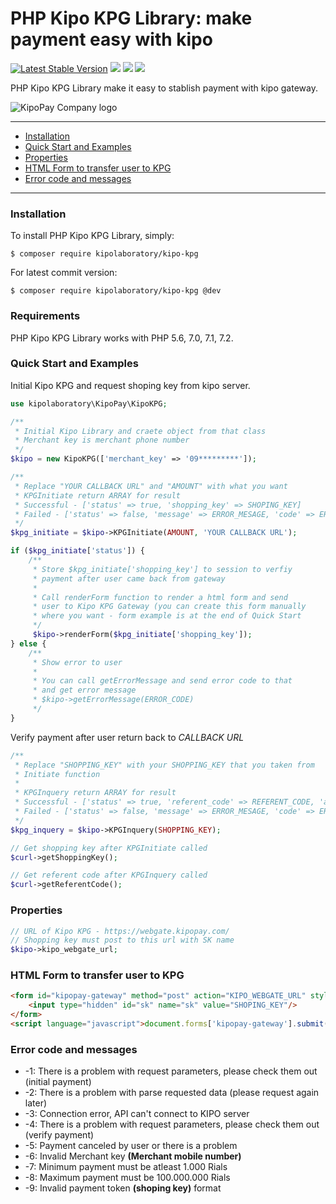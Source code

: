 # PHP Kipo KPG Library: make payment easy with kipo

[![Latest Stable Version](https://poser.pugx.org/kipolaboratory/kipo-kpg/v/stable)](https://packagist.org/packages/kipolaboratory/kipo-kpg)
[![](https://img.shields.io/github/license/kipolaboratory/kipo-kpg.svg)](https://github.com/kipolaboratory/kipo-kpg/blob/master/LICENSE)
[![](https://img.shields.io/travis/kipolaboratory/kipo-kpg.svg)](https://travis-ci.org/kipolaboratory/kipo-kpg/)
[![](https://img.shields.io/packagist/dt/kipolaboratory/kipo-kpg.svg)](https://github.com/kipolaboratory/kipo-kpg/releases/)

PHP Kipo KPG Library make it easy to stablish payment with kipo gateway.

![KipoPay Company logo](https://kipopay.com/images/kipo-header.svg)

---

- [Installation](#installation)
- [Quick Start and Examples](#quick-start-and-examples)
- [Properties](#properties)
- [HTML Form to transfer user to KPG](#html-form-to-transfer-user-to-kpg)
- [Error code and messages](#error-code-message)
---

### Installation

To install PHP Kipo KPG Library, simply:

    $ composer require kipolaboratory/kipo-kpg

For latest commit version:

    $ composer require kipolaboratory/kipo-kpg @dev

### Requirements

PHP Kipo KPG Library works with PHP 5.6, 7.0, 7.1, 7.2.

### Quick Start and Examples
Initial Kipo KPG and request shoping key from kipo server.
```php
use kipolaboratory\KipoPay\KipoKPG;

/**
 * Initial Kipo Library and craete object from that class
 * Merchant key is merchant phone number
 */
$kipo = new KipoKPG(['merchant_key' => '09*********']);

/**
 * Replace "YOUR CALLBACK URL" and "AMOUNT" with what you want
 * KPGInitiate return ARRAY for result
 * Successful - ['status' => true, 'shopping_key' => SHOPING_KEY]
 * Failed - ['status' => false, 'message' => ERROR_MESAGE, 'code' => ERROR_CODE]
 */
$kpg_initiate = $kipo->KPGInitiate(AMOUNT, 'YOUR CALLBACK URL');

if ($kpg_initiate['status']) {
    /**
     * Store $kpg_initiate['shopping_key'] to session to verfiy
     * payment after user came back from gateway
     *
     * Call renderForm function to render a html form and send
     * user to Kipo KPG Gateway (you can create this form manually
     * where you want - form example is at the end of Quick Start
     */
     $kipo->renderForm($kpg_initiate['shopping_key']);
} else {
    /**
     * Show error to user
     *
     * You can call getErrorMessage and send error code to that
     * and get error message
     * $kipo->getErrorMessage(ERROR_CODE)
     */
}
```

Verify payment after user return back to *CALLBACK URL*
```php
/**
 * Replace "SHOPPING_KEY" with your SHOPPING_KEY that you taken from
 * Initiate function
 *
 * KPGInquery return ARRAY for result
 * Successful - ['status' => true, 'referent_code' => REFERENT_CODE, 'amount' => PAYMENT_AMOUNT]
 * Failed - ['status' => false, 'message' => ERROR_MESAGE, 'code' => ERROR_CODE]
 */
$kpg_inquery = $kipo->KPGInquery(SHOPPING_KEY);
```

```php
// Get shopping key after KPGInitiate called
$curl->getShoppingKey();
```

```php
// Get referent code after KPGInquery called
$curl->getReferentCode();
```

### Properties
```php
// URL of Kipo KPG - https://webgate.kipopay.com/
// Shopping key must post to this url with SK name
$kipo->kipo_webgate_url;
```

### HTML Form to transfer user to KPG
```html
<form id="kipopay-gateway" method="post" action="KIPO_WEBGATE_URL" style="display: none;">
    <input type="hidden" id="sk" name="sk" value="SHOPING_KEY"/>
</form>
<script language="javascript">document.forms['kipopay-gateway'].submit();</script>
```

### Error code and messages
*   -1: There is a problem with request parameters, please check them out (initial payment)
*   -2: There is a problem with parse requested data (please request again later)
*   -3: Connection error, API can't connect to KIPO server
*   -4: There is a problem with request parameters, please check them out (verify payment)
*   -5: Payment canceled by user or there is a problem
*   -6: Invalid Merchant key __(Merchant mobile number)__
*   -7: Minimum payment must be atleast 1.000 Rials
*   -8: Maximum payment must be 100.000.000 Rials
*   -9: Invalid payment token __(shoping key)__ format
    